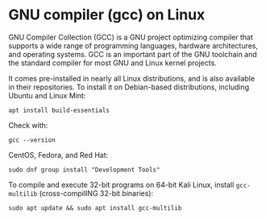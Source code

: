 # GNU compiler (gcc) on Linux

GNU Compiler Collection (GCC) is a GNU project optimizing compiler that supports a wide range of programming languages, hardware architectures, and operating systems. GCC is an important part of the GNU toolchain and the standard compiler for most GNU and Linux kernel projects.

It comes pre-installed in nearly all Linux distributions, and is also available in their repositories. To install it on Debian-based distributions, including Ubuntu and Linux Mint:

    apt install build-essentials

Check with:

    gcc --version

CentOS, Fedora, and Red Hat:

    sudo dnf group install "Development Tools"

To compile and execute 32-bit programs on 64-bit Kali Linux, install `gcc-multilib` (cross-compilING 32-bit binaries):

    sudo apt update && sudo apt install gcc-multilib

